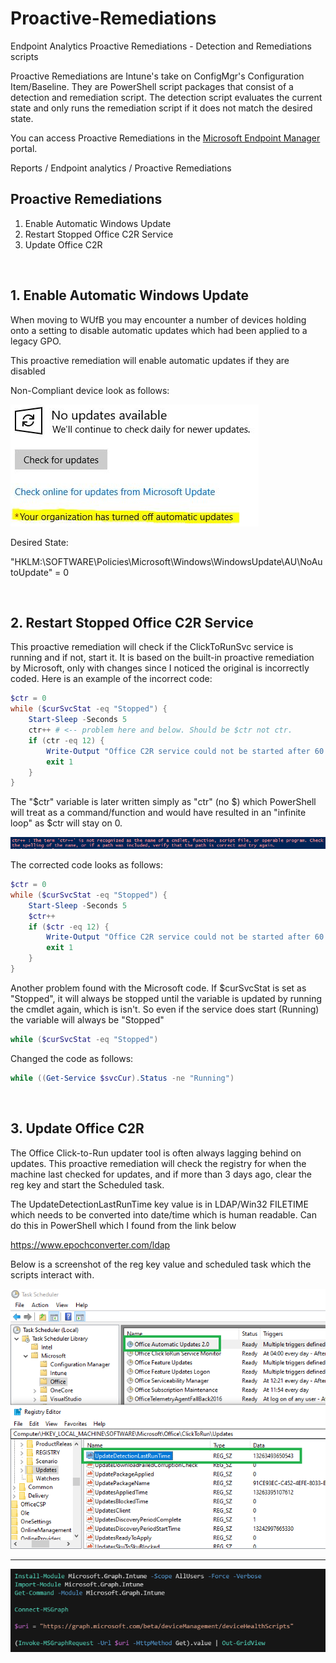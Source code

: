 # Proactive-Remediations

Endpoint Analytics Proactive Remediations - Detection and Remediations scripts

Proactive Remediations are Intune's take on ConfigMgr's Configuration Item/Baseline. They are PowerShell script packages that consist of a detection and remediation script. The detection script evaluates the current state and only runs the remediation script if it does not match the desired state.

You can access Proactive Remediations in the [Microsoft Endpoint Manager](https://endpoint.microsoft.com/) portal.

Reports / Endpoint analytics / Proactive Remediations

## Proactive Remediations

1. Enable Automatic Windows Update
2. Restart Stopped Office C2R Service
3. Update Office C2R

<br>

## 1. Enable Automatic Windows Update

When moving to WUfB you may encounter a number of devices holding onto a setting to disable automatic updates which had been applied to a legacy GPO.

This proactive remediation will enable automatic updates if they are disabled

Non-Compliant device look as follows:

![AutoUpdateDisabled](images/AutoUpdateDisabled.png)

Desired State:

"HKLM:\SOFTWARE\Policies\Microsoft\Windows\WindowsUpdate\AU\NoAutoUpdate" = 0

<br>

## 2. Restart Stopped Office C2R Service

This proactive remediation will check if the ClickToRunSvc service is running and if not, start it. It is based on the built-in proactive remediation by Microsoft, only with changes since I noticed the original is incorrectly coded. Here is an example of the incorrect code:

```powershell
$ctr = 0
while ($curSvcStat -eq "Stopped") {
    Start-Sleep -Seconds 5
    ctr++ # <-- problem here and below. Should be $ctr not ctr.
    if (ctr -eq 12) {
        Write-Output "Office C2R service could not be started after 60 seconds"
        exit 1
    }
}
```

The "$ctr" variable is later written simply as "ctr" (no $) which PowerShell will treat as a command/function and would have resulted in an "infinite loop" as $ctr will stay on 0.

![ctrError](images/ctrError.png)

The corrected code looks as follows:

```powershell
$ctr = 0
while ($curSvcStat -eq "Stopped") {
    Start-Sleep -Seconds 5
    $ctr++
    if ($ctr -eq 12) {
        Write-Output "Office C2R service could not be started after 60 seconds"
        exit 1
    }
}
```

Another problem found with the Microsoft code. If $curSvcStat is set as "Stopped", it will always be stopped until the variable is updated by running the cmdlet again, which is isn't. So even if the service does start (Running) the variable will always be "Stopped"

```powershell
while ($curSvcStat -eq "Stopped")
```

Changed the code as follows:

```powershell
while ((Get-Service $svcCur).Status -ne "Running")
```

<br>

## 3. Update Office C2R

The Office Click-to-Run updater tool is often always lagging behind on updates. This proactive remediation will check the registry for when the machine last checked for updates, and if more than 3 days ago, clear the reg key and start the Scheduled task.

The UpdateDetectionLastRunTime key value is in LDAP/Win32 FILETIME which needs to be converted into date/time which is human readable. Can do this in PowerShell which I found from the link below

https://www.epochconverter.com/ldap

Below is a screenshot of the reg key value and scheduled task which the scripts interact with.

![updateC2R](images/updateC2R.png)

---

![cover](images/cover.png)
